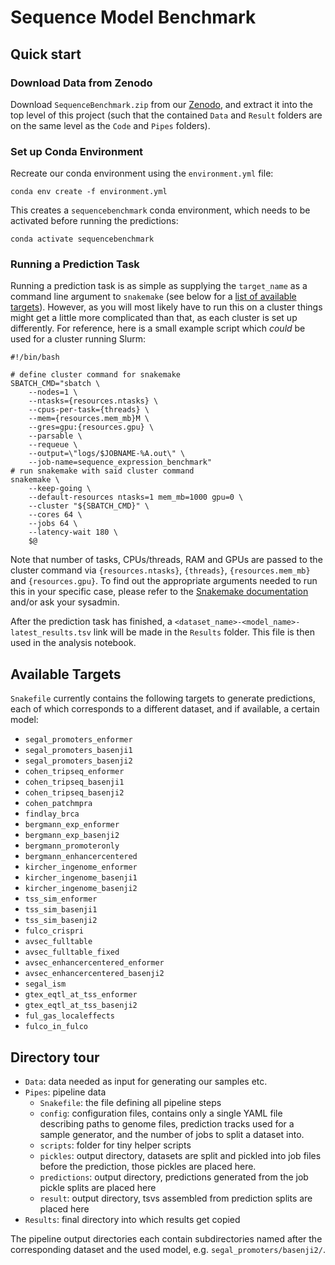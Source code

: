 # Sequence Model Benchmark

## Quick start

### Download Data from Zenodo

Download `SequenceBenchmark.zip` from our [Zenodo](https://zenodo.org/record/7076228#.YyGd6vexVhE), and extract it into the top level of this project (such that the contained `Data` and `Result` folders are on the same level as the `Code` and `Pipes` folders).

### Set up Conda Environment

Recreate our conda environment using the `environment.yml` file:
```
conda env create -f environment.yml
```
This creates a `sequencebenchmark` conda environment, which needs to be activated before running the predictions:
```
conda activate sequencebenchmark
```

### Running a Prediction Task

Running a prediction task is as simple as supplying the `target_name` as a command line argument to `snakemake` (see below for a [list of available targets](#available-targets)). 
However, as you will most likely have to run this on a cluster things might get a little more complicated than that, as each cluster is set up differently.
For reference, here is a small example script which *could* be used for a cluster running Slurm:
```
#!/bin/bash

# define cluster command for snakemake
SBATCH_CMD="sbatch \
    --nodes=1 \
    --ntasks={resources.ntasks} \
    --cpus-per-task={threads} \
    --mem={resources.mem_mb}M \
    --gres=gpu:{resources.gpu} \
    --parsable \
    --requeue \
    --output=\"logs/$JOBNAME-%A.out\" \
    --job-name=sequence_expression_benchmark"
# run snakemake with said cluster command
snakemake \
    --keep-going \
    --default-resources ntasks=1 mem_mb=1000 gpu=0 \
    --cluster "${SBATCH_CMD}" \
    --cores 64 \
    --jobs 64 \
    --latency-wait 180 \
    $@
```
Note that number of tasks, CPUs/threads, RAM and GPUs are passed to the cluster command via `{resources.ntasks}`, `{threads}`, `{resources.mem_mb}` and `{resources.gpu}`.
To find out the appropriate arguments needed to run this in your specific case, please refer to the [Snakemake documentation](https://snakemake.readthedocs.io/en/stable) and/or ask your sysadmin.

After the prediction task has finished, a `<dataset_name>-<model_name>-latest_results.tsv` link will be made in the `Results` folder. This file is then used in the analysis notebook.

## Available Targets
`Snakefile` currently contains the following targets to generate predictions, each of which corresponds to a different dataset, and if available, a certain model:

- `segal_promoters_enformer`
- `segal_promoters_basenji1`
- `segal_promoters_basenji2`
- `cohen_tripseq_enformer`
- `cohen_tripseq_basenji1`
- `cohen_tripseq_basenji2`
- `cohen_patchmpra`
- `findlay_brca`
- `bergmann_exp_enformer` 
- `bergmann_exp_basenji2`
- `bergmann_promoteronly`
- `bergmann_enhancercentered`
- `kircher_ingenome_enformer`
- `kircher_ingenome_basenji1`
- `kircher_ingenome_basenji2`
- `tss_sim_enformer`
- `tss_sim_basenji1`
- `tss_sim_basenji2`
- `fulco_crispri`
- `avsec_fulltable`
- `avsec_fulltable_fixed`
- `avsec_enhancercentered_enformer`
- `avsec_enhancercentered_basenji2`
- `segal_ism`
- `gtex_eqtl_at_tss_enformer`
- `gtex_eqtl_at_tss_basenji2`
- `ful_gas_localeffects`
- `fulco_in_fulco`

## Directory tour
- `Data`: data needed as input for generating our samples etc.
- `Pipes`: pipeline data
  - `Snakefile`: the file defining all pipeline steps
  - `config`: configuration files, contains only a single YAML file describing paths to genome files, prediction tracks used for a sample generator, and the number of jobs to split a dataset into.
  - `scripts`: folder for tiny helper scripts
  - `pickles`: output directory, datasets are split and pickled into job files before the prediction, those pickles are placed here.
  - `predictions`: output directory, predictions generated from the job pickle splits are placed here
  - `result`: output directory, tsvs assembled from prediction splits are placed here
- `Results`: final directory into which results get copied 

The pipeline output directories each contain subdirectories named after the corresponding dataset and the used model, e.g. `segal_promoters/basenji2/`.
